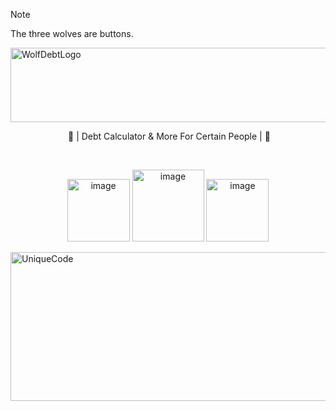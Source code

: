 >[!NOTE]
> The three wolves are buttons.

<img width="1197" height="119" alt="WolfDebtLogo" src="https://github.com/user-attachments/assets/a49fdbe8-0722-4c8d-a509-5b50ea5cf604" />

<div align="center">
  
  &nbsp;🐺 | Debt Calculator & More For Certain People | 🐺

&nbsp;

<a href="../main/Math" target="_blank"><img width="100" height="100" alt="image" src="https://github.com/user-attachments/assets/3993d61b-1631-453a-ae17-60d1972ed019" /></a>
<a href="https://codehs.com/sandbox/id/debt-XsgQF7/run" target="_blank"><img width="115" height="115" alt="image" src="https://github.com/user-attachments/assets/edccc1aa-401f-4e9b-84d9-1cfd1730c8e4" /></a>
<a href="https://www.desmos.com/calculator/9fmtgvxlu9" target="_blank"><img width="100" height="100" alt="image" src="https://github.com/user-attachments/assets/e6874ffb-c99a-4c7f-81bb-182d3cd68105" /></a>
</div>

<img width="1197" height="238" alt="UniqueCode" src="https://github.com/user-attachments/assets/e667714f-fe7a-40cb-a551-df6ba0b6ab56" />
